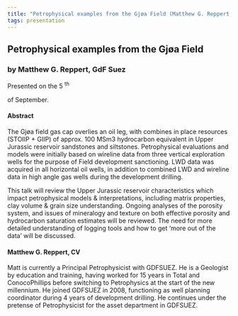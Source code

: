 ```yaml
---
title: "Petrophysical examples from the Gjøa Field (Matthew G. Reppert, GDF)"
tags: presentation 
---
```



		
<h2>
Petrophysical examples from the Gjøa Field
</h2>

 



		
<h3>
by Matthew G. Reppert, GdF Suez
</h3>

 



 
<p>
Presented on the 5
<sup>
th
</sup>

 of September.
</p>

	

 
<h4>
Abstract
</h4>



		

		
<p>
The Gjøa field gas cap overlies an oil leg, with combines in place resources (STOIIP + GIIP) of approx. 100 MSm3 hydrocarbon equivalent in Upper Jurassic reservoir sandstones and siltstones.  Petrophysical evaluations and models were initially based on wireline data from three vertical exploration wells for the purpose of Field development sanctioning.  LWD data was acquired in all horizontal oil wells, in addition to combined LWD and wireline data in high angle gas wells during the development drilling.
</p>

<p>
  

This talk will review the Upper Jurassic reservoir characteristics which impact petrophysical models & interpretations, including matrix properties, clay volume & grain size understanding.  Ongoing analyses of the porosity system, and issues of mineralogy and texture on both effective porosity and hydrocarbon saturation estimates will be reviewed.  The need for more detailed understanding of logging tools and how to get ‘more out of the data’ will be discussed.

</p>





		
<h4>
Matthew G. Reppert, CV
</h4>





		
<p>
Matt is currently a Principal Petrophysicist with GDFSUEZ.  He is a Geologist by education and training, having worked for 15 years in Total and ConocoPhillips before switching to Petrophysics at the start of the new millennium.    He joined GDFSUEZ in 2008, functioning as well planning coordinator during 4 years of development drilling.  He continues under the pretense of Petrophysicist for the asset department in GDFSUEZ.
</p>



		

